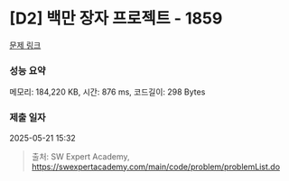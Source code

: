 # [D2] 백만 장자 프로젝트 - 1859 

[문제 링크](https://swexpertacademy.com/main/code/problem/problemDetail.do?contestProbId=AV5LrsUaDxcDFAXc) 

### 성능 요약

메모리: 184,220 KB, 시간: 876 ms, 코드길이: 298 Bytes

### 제출 일자

2025-05-21 15:32



> 출처: SW Expert Academy, https://swexpertacademy.com/main/code/problem/problemList.do